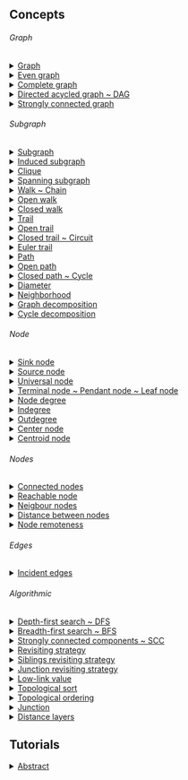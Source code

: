 
## Concepts

###### Graph

<details>
  <summary><a href="./concept/Graph.md">
    Graph
  </a></summary>
    Set of nodes and set of edges or arcs connecting some or all nodes.
</details>

<details>
  <summary><a href="./concept/Graph.md">
    Even graph
  </a></summary>
    Even graph - a graph each node of which has an even number of edges. Only even graph has cycle decomposition.
</details>

<details>
  <summary><a href="./concept/Graph.md">
    Complete graph
  </a></summary>
    Complete graph - a graph each node of which has an edge to each other node of which.
</details>

<details>
  <summary><a href=".">
    Directed acycled graph ~ DAG
  </a></summary>
    Directed acycled graph - directed graph with no cycles.
</details>

<details>
  <summary><a href=".">
    Strongly connected graph
  </a></summary>
    Strongly connected graph - graph in which every node is reachable from any other node.
</details>

###### Subgraph

<details>
  <summary><a href="concept/Subgraph.md#Subgraph">
    Subgraph
  </a></summary>
    A subgraph of a graph is another graph formed from a subset of vertices and edges of the original graph.
</details>

<details>
  <summary><a href="concept/Subgraph.md#Induced-subgraph">
    Induced subgraph
  </a></summary>
    An induced subgraph of a graph is another graph formed from a subset of vertices of the original graph and all edges of the original graph, which have both endpoints in the induced subgraph.
</details>

<details>
  <summary><a href="concept/Subgraph.md#Clique">
    Clique
  </a></summary>
    Clique is an induced subgraph which is complete.
</details>

<details>
  <summary><a href="concept/Subgraph.md#Spanning-subgraph">
    Spanning subgraph
  </a></summary>
    The spanning subgraph of a graph is another graph formed from all vertices of the original graph.
</details>

<details>
  <summary><a href="concept/Subgraph.md#Walk--Chain">
    Walk ~ Chain
  </a></summary>
    The walk is a subgraph sequentially connected vertices of the original graph. Also called chain. A walk can have more than one correspondence of a node of the original graph. A walk can have more than one correspondence of an edge of the original graph. In other words both vertices and edges of the original graph can be repeated in the walk.
</details>

<details>
  <summary><a href="concept/Subgraph.md#Open-walk">
    Open walk
  </a></summary>
    The open walk is a walk that does not have cycle decomposition.
</details>

<details>
  <summary><a href="concept/Subgraph.md#Closed-walk">
    Closed walk
  </a></summary>
    The closed walk is a walk which has cycle decomposition.
</details>

<details>
  <summary><a href="concept/Subgraph.md#Trail">
    Trail
  </a></summary>
    The trail is a walk each edge of the original graph of which has one or none corresponding edge in the walk. In other word, vertices of the original graph can be repeated in the trail, but not edges.
</details>

<details>
  <summary><a href="concept/Subgraph.md#Open-trail">
    Open trail
  </a></summary>
    The open trail is a trail that does not have cycle decomposition.
</details>

<details>
  <summary><a href="concept/Subgraph.md#Closed-trail--Circuit">
    Closed trail ~ Circuit
  </a></summary>
    The closed trail is a trail that has cycle decomposition. The closed trail is also called circuit.
</details>

<details>
  <summary><a href="concept/Subgraph.md#Euler-trail">
    Euler trail
  </a></summary>
    Euler trail - trail that visits every edge exactly once.
</details>

<details>
  <summary><a href="concept/Subgraph.md#Path">
    Path
  </a></summary>
    The path is a walk each edge of the original graph of which has one or none corresponding edge in the walk and each vertex of the original graph of which has one or none corresponding vertex in the walk. In other words, neither vertices nor edges of the original graph can be repeated in the path.
</details>

<details>
  <summary><a href="concept/Subgraph.md#Open-path">
    Open path
  </a></summary>
    The open path is a path that does not have cycle decomposition.
</details>

<details>
  <summary><a href="concept/Subgraph.md#Closed-path--Cycle">
    Closed path ~ Cycle
  </a></summary>
    A closed path is a path that has cycle decomposition. A closed path is also called circuit.
</details>

<details>
  <summary><a href="concept/Subgraph.md#diameter">
    Diameter
  </a></summary>
    The diameter of a graph is the longest of the shortest path of the graph.
</details>

<details>
  <summary><a href="concept/Subgraph.md#Neighborhood">
    Neighborhood
  </a></summary>
    The neighborhood is an induced subgraph of the graph formed by all nodes adjacent to v.
</details>

<details>
  <summary><a href="concept/Subgraph.md#Graph-decomposition">
    Graph decomposition
  </a></summary>
    Graph decomposition - partitioning of edges of a graph.
</details>

<details>
  <summary><a href="concept/Subgraph.md#Cycle-decomposition">
    Cycle decomposition
  </a></summary>
    Cycle decomposition - graph decomposition, each element of which is a cycle. Cycle decomposition possible only for even graphs.
</details>

###### Node

<details>
  <summary><a href=".">
    Sink node
  </a></summary>
    Node with zero outdegree.
</details>

<details>
  <summary><a href=".">
    Source node
  </a></summary>
    Node with zero indegree.
</details>

<details>
  <summary><a href=".">
    Universal node
  </a></summary>
    A node connected to all nodes of the graph.
</details>

<details>
  <summary><a href=".">
    Terminal node ~ Pendant node ~ Leaf node
  </a></summary>
    A terminal node is a node with the degree of one.
</details>

<details>
  <summary><a href=".">
    Node degree
  </a></summary>
    The node degree of a node is the total number of incoming and outgoing edges of the node.
</details>

<details>
  <summary><a href=".">
    Indegree
  </a></summary>
    Indegree of a node is a number of incoming edges.
</details>

<details>
  <summary><a href=".">
    Outdegree
  </a></summary>
    The outdegree of a node is a number of outgoing edges.
</details>

<details>
  <summary><a href=".">
    Center node
  </a></summary>
    Center node - node with minimum remoteness. All diameters go through the center. A graph has at most two centers.
</details>

<details>
  <summary><a href=".">
    Centroid node
  </a></summary>
    Centroid node - a node of the graph when removed minimizes the largest remaining component. A graph has at most two centroids.
</details>

###### Nodes

<details>
  <summary><a href=".">
    Connected nodes
  </a></summary>
    Nodes are connected if they have an edge connecting both of them.
</details>

<details>
  <summary><a href=".">
    Reachable node
  </a></summary>
    Node v is reachable from u if there is a path from v to u.
</details>

<details>
  <summary><a href=".">
    Neigbour nodes
  </a></summary>
    Neighbor nodes - nodes that are connected to the node.
</details>

<details>
  <summary><a href=".">
    Distance between nodes
  </a></summary>
    Distance between nodes - minimal number of edges to get from one given node to another given node.
</details>

<details>
  <summary><a href=".">
    Node remoteness
  </a></summary>
    Node remoteness - is its distance from the furthest node.
</details>

###### Edges

<details>
  <summary><a href=".">
    Incident edges
  </a></summary>
    Incident edges of the node, are edges connected to the node.
</details>

###### Algorithmic

<details>
  <summary><a href=".">
    Depth-first search ~ DFS
  </a></summary>
    Depth-first search - widely spread algorithm to traverse a graph in a depth-first manner.
</details>

<details>
  <summary><a href=".">
    Breadth-first search ~ BFS
  </a></summary>
    Breadth-first search - widely spread algorithm to traverse a graph in a breadth-first manner.
</details>

<details>
  <summary><a href=".">
    Strongly connected components ~ SCC
  </a></summary>
    The strongly connected components of a directed graph form a partition into subgraphs that are themselves strongly connected.
</details>

<details>
  <summary><a href="concept/StrategyRevisiting.md">
    Revisiting strategy
  </a></summary>
    The revisiting strategy of a search algorithm is a strategy to handle multiple encountering of a node.
</details>

<details>
  <summary><a href="concept/StrategyAllSiblings.md">
    Siblings revisiting strategy
  </a></summary>
    The siblings strategy of a search algorithm is a strategy to handle multiple edges that connect pares of a parent and a child nodes.
</details>

<details>
  <summary><a href="concept/StrategyAllVariants.md">
    Junction revisiting strategy
  </a></summary>
    The junction revisiting strategy of a search algorithm is a strategy to handle junction nodes.
</details>

<details>
  <summary><a href=".">
    Low-link value
  </a></summary>
    Low-link value - smallest node id reachable from the node.
</details>

<details>
  <summary><a href=".">
    Topological sort
  </a></summary>
    Topological sort - algorithm of the linear ordering of a DAG.
</details>

<details>
  <summary><a href=".">
    Topological ordering
  </a></summary>
    Topological ordering - an array of linearly ordered elements of DAG.
</details>

<details>
  <summary><a href="concept/Junction.md">
    Junction
  </a></summary>
    The junction is a relation between two or more nodes of a graph, making algorithms treat those distinct nodes as the same node.
</details>

<details>
  <summary><a href=".">
    Distance layers
  </a></summary>
    Distance layers - an array of sets of nodes. The first layer has roots or zero-distance sets of nodes. The second layer has nodes on distance one from roots. And so on. BFS produces distance layers.
</details>

## Tutorials

<details><summary><a href="./tutorial/Abstract.md">
      Abstract
  </a></summary>
  General information about the module GraphBasic.
</details>

